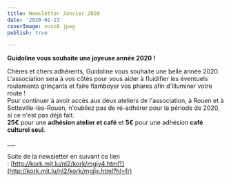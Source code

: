 ```yaml
---
title: Newsletter Janvier 2020
date: '2020-01-23'
coverImage: vuvo8.jpeg
publish: true

---
```

**Guidoline vous souhaite une joyeuse année 2020 !**

Chères et chers adhérents, Guidoline vous souhaite une belle année 2020. L'association sera à vos côtés pour vous aider à fluidifier les éventuels roulements grinçants et faire flamboyer vos phares afin d'illuminer votre route !  
Pour continuer à avoir accès aux deux ateliers de l'association, à Rouen et à Sotteville-lès-Rouen, n'oubliez pas de ré-adhérer pour la période de 2020, si ce n'est pas déjà fait.  
**25€** pour une **adhésion atelier et café** et **5€** pour une adhésion **café culturel seul**.  
  
  
\_\_\_  
  
Suite de la newsletter en suivant ce lien : [http://kork.mjt.lu/nl2/kork/mgiy4.html?](http://kork.mjt.lu/nl2/kork/mgjjx.html?hl=fr)